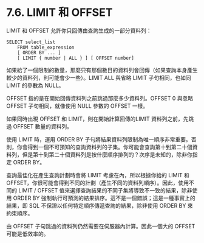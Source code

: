 # 7.6. LIMIT 和 OFFSET

LIMIT 和 OFFSET 允許你只回傳由查詢生成的一部分資料列：

```text
SELECT select_list
    FROM table_expression
    [ ORDER BY ... ]
    [ LIMIT { number | ALL } ] [ OFFSET number]
```

如果給了一個限制的數量，那麼只有那個數目的資料列會回傳（如果查詢本身產生較少的資料列，則可能會少一些）。LIMIT ALL 與省略 LIMIT 子句相同，也如同 LIMIT 的參數為 NULL。

OFFSET 指的是在開始回傳資料列之前跳過那麼多少資料列。OFFSET 0 與忽略 OFFSET 子句相同，就像使用 NULL 參數的 OFFSET 一樣。

如果同時出現 OFFSET 和 LIMIT，則在開始計算回傳的LIMIT 資料列之前，先跳過 OFFSET 數量的資料列。

使用 LIMIT 時，運用 ORDER BY 子句將結果資料列限制為唯一順序非常重要。否則，你會得到一個不可預知的查詢資料列的子集。你可能會查詢第十到第二十個資料列，但是第十到第二十個資料列是按什麼順序排列的？次序是未知的，除非你指定 ORDER BY。

查詢最佳化在產生查詢計劃時會將 LIMIT 考慮在內，所以根據你給的 LIMIT 和 OFFSET，你很可能會得到不同的計劃（產生不同的資料列順序）。因此，使用不同的 LIMIT / OFFSET 值來選擇查詢結果的不同子集將導致不一致的結果，除非使用 ORDER BY 強制執行可預測的結果排序。這不是一個錯誤；這是一種事實上的結果，即 SQL 不保證以任何特定順序傳遞查詢的結果，除非使用 ORDER BY 來約束順序。

由 OFFSET 子句跳過的資料列仍然需要在伺服器內計算。因此一個大的 OFFSET 可能是低效率的。


